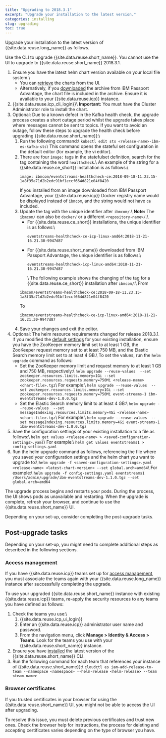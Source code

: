```yaml
---
title: "Upgrading to 2018.3.1"
excerpt: "Upgrade your installation to the latest version."
categories: installing
slug: upgrading
toc: true
---
```


Upgrade your installation to the latest version of {{site.data.reuse.long_name}} as follows.

Use the CLI to upgrade {{site.data.reuse.short_name}}. You cannot use the UI to upgrade to {{site.data.reuse.short_name}} 2018.3.1.

<!--## Using the CLI-->

1. Ensure you have the latest helm chart version available on your local file system.\\
   - You can [retrieve](../../administering/helm-upgrade-command/) the charts from the UI.
   - Alternatively, if you [downloaded](../installing/#download-the-archive) the archive from IBM Passport Advantage, the chart file is included in the archive. Ensure it is available to your {{site.data.reuse.icp}} instance.
2. {{site.data.reuse.icp_cli_login}}\\
   **Important:** You must have the Cluster Administrator role to install the chart.
3. Optional: Due to a known defect in the Kafka health check, the upgrade process creates a short outage period whilst the upgrade takes place where messages cannot be sent to topics. If you want to avoid an outage, follow these steps to upgrade the health check before upgrading {{site.data.reuse.short_name}}:\\
   1. Run the following command:\\
      `kubectl edit sts <release-name>-ibm-es-kafka-sts`\\
      This command opens the stateful set configuration in the default editor (for example, the vi editor).
   2. There are four `image:` tags in the statefulset definition, search for the tag containing the word `healthcheck`.\\
      An example of the string for a {{site.data.reuse.ce_short}} installation is as follows:\\
      ```
      image: ibmcom/eventstreams-healthcheck-ce:2018-09-18-11.23.15-1a8f35a71d2b2edc91bf1eccf664d821e04f8420
      ```
      If you installed from an image downloaded from IBM Passport Advantage, your {{site.data.reuse.icp}} Docker registry name would be displayed instead of `ibmcom`, and the string would not have `ce` included.
   3. Update the tag with the unique identifier after `ibmcom/`.\\
      **Note:** The `ibmcom/` can also be `docker/` or a different `<repository-name>/`.\\
      - For {{site.data.reuse.ce_short}} installations, the unique identifier is as follows:\\
         ```
         eventstreams-healthcheck-ce-icp-linux-amd64:2018-11-21-16.21.30-9947d87
         ```
      - For {{site.data.reuse.short_name}} downloaded from IBM Passport Advantage, the unique identifier is as follows:\\
         ```
         eventstreams-healthcheck-icp-linux-amd64:2018-11-21-16.21.30-9947d87
         ```
         \\
         The following example shows the changing of the tag for a {{site.data.reuse.ce_short}} installation after `ibmcom/`:\\
      From
      ```
      ibmcom/eventstreams-healthcheck-ce:2018-09-18-11.23.15-1a8f35a71d2b2edc91bf1eccf664d821e04f8420
      ```
      To
      ```
      ibmcom/eventstreams-healthcheck-ce-icp-linux-amd64:2018-11-21-16.21.30-9947d87
      ```
   4. Save your changes and exit the editor.
4. Optional: The helm resource requirements changed for release 2018.3.1. If you modified the [default settings](../prerequisites/#helm-resource-requirements) for your existing installation, ensure you have the ZooKeeper memory limit set to at least 1 GB, the ZooKeeper request memory set to at least 750 MB, and the Elastic Search memory limit set to at least 4 GB.\\
   To set the values, run the `helm upgrade` command as follows:
   - Set the ZooKeeper memory limit and request memory to at least 1 GB and 750 MB, respectively:\\
      `helm upgrade --reuse-values  --set zookeeper.resources.limits.memory=1Gi --set zookeeper.resources.requests.memory=750Mi <release-name> <chart-file>.tgz`\\
      For example:\\
      `helm upgrade --reuse-values  --set zookeeper.resources.limits.memory=1Gi --set zookeeper.resources.requests.memory=750Mi event-streams-1 ibm-eventstreams-dev-1.0.0.tgz`
   - Set the Elastic Search memory limit to at least 4 GB:\\
      `helm upgrade --reuse-values  --set messageIndexing.resources.limits.memory=4Gi <release-name> <chart-file>.tgz`\\
      For example:\\
      `helm upgrade --reuse-values  --set messageIndexing.resources.limits.memory=4Gi event-streams-1 ibm-eventstreams-dev-1.0.0.tgz`
5. Save the configuration settings of your existing installation to a file as follows:\\
   `helm get values <release-name> > <saved-configuration-settings>.yaml`\\
   For example:\\
   `helm get values eventstreams1 > config-settings.yaml`
6. Run the helm upgrade command as follows, referencing the file where you saved your configuration settings and the helm chart you want to upgrade to:\\
   `helm upgrade -f <saved-configuration-settings>.yaml <release-name> <latest-chart-version> --set global.arch=amd64`\\
   For example:\\
   `helm upgrade -f config-settings.yaml eventstreams1 /Users/admin/upgrade/ibm-eventstreams-dev-1.1.0.tgz --set global.arch=amd64`

The upgrade process begins and restarts your pods. During the process, the UI shows pods as unavailable and restarting. When the upgrade is complete, refresh your browser, and continue to use the {{site.data.reuse.short_name}} UI.

Depending on your set-up, consider completing the post-upgrade tasks.

## Post-upgrade tasks

Depending on your set-up, you might need to complete additional steps as described in the following sections.

### Access management

If you have {{site.data.reuse.icp}} teams set up for [access management](../../security/managing-access/#assigning-access-to-users), you must associate the teams again with your {{site.data.reuse.long_name}} instance after successfully completing the upgrade.

To use your upgraded {{site.data.reuse.short_name}} instance with existing {{site.data.reuse.icp}} teams, re-apply the security resources to any teams you have defined as follows:

1. Check the teams you use:\\
   1. {{site.data.reuse.icp_ui_login}}
   2. Enter an {{site.data.reuse.icp}} administrator user name and password.
   3. From the navigation menu, click **Manage > Identity & Access > Teams**. Look for the teams you use with your {{site.data.reuse.short_name}} instance.
2. Ensure you have [installed](../post-installation/#installing-the-cli) the latest version of the {{site.data.reuse.short_name}} CLI.
3. Run the following command for each team that references your instance of {{site.data.reuse.short_name}}:\\
  `cloudctl es iam-add-release-to-team --namespace <namespace> --helm-release <helm-release> --team <team-name>`

<!--Without this rerun of the command, customers will find that creating service IDs in the UI will fail unless you're running as cluster administrator.-->

### Browser certificates

   If you trusted certificates in your browser for using the {{site.data.reuse.short_name}} UI, you might not be able to access the UI after upgrading.

   To resolve this issue, you must delete previous certificates and trust new ones. Check the browser help for instructions, the process for deleting and accepting certificates varies depending on the type of browser you have.



<!--
## Using the UI

1. Ensure you have [{{site.data.reuse.icp}} version 3.1.1 or later installed](https://www.ibm.com/support/knowledgecenter/SSBS6K_3.1.1/installing/installing.html).
2. Optional: When upgrading {{site.data.reuse.long_name}} (not {{site.data.reuse.ce_short}}), download the package for the version you want to upgrade to, and make it available to your {{site.data.reuse.icp}} instance.
3. {{site.data.reuse.icp_ui_login}}
4. Click **Workloads > Helm Releases** from the navigation menu.
5. Locate the release name of your installation in the **Name** column, and click ![More options icon](../../../images/more_options.png "Three vertical dots for the more options icon at end of each row."){:height="30px" width="15px"} **More options > Upgrade** in the corresponding row.
6. Select the chart version to upgrade to from the **Version** drop-down list.
7. Ensure you set **Using previous configured values** to **Reuse Values**.
8. Click **Upgrade**.\\
   The upgrade process begins and restarts your pods. During the process, the UI shows pods as unavailable and restarting. When the upgrade is complete, refresh your browser, and continue to use the {{site.data.reuse.short_name}} UI.
-->
